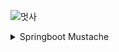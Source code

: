 ![멋사](https://user-images.githubusercontent.com/81270199/198018670-e663a473-b410-4530-ad68-04b27ad671ff.png)
<details>
<summary>Springboot Mustache</summary>
<div markdown="1">

MVC 패턴 게시판 프로젝트 복습 (SpringBoot, Mustache, JPA를 활용)


</div>
</details>
